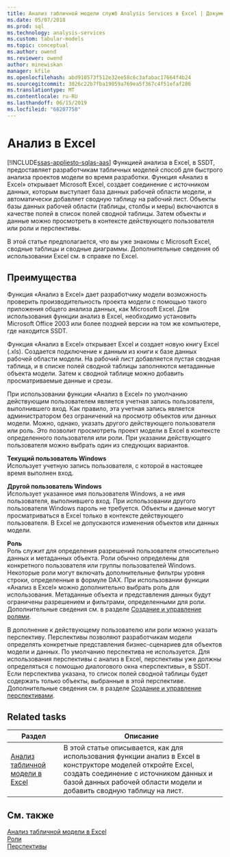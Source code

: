 ```yaml
---
title: Анализ табличной модели служб Analysis Services в Excel | Документация Майкрософт
ms.date: 05/07/2018
ms.prod: sql
ms.technology: analysis-services
ms.custom: tabular-models
ms.topic: conceptual
ms.author: owend
ms.reviewer: owend
author: minewiskan
manager: kfile
ms.openlocfilehash: abd910573f512e32ee58c6c3afabac17664f4b24
ms.sourcegitcommit: 3026c22b7fba19059a769ea5f367c4f51efaf286
ms.translationtype: MT
ms.contentlocale: ru-RU
ms.lasthandoff: 06/15/2019
ms.locfileid: "68207758"
---
```

# <a name="analyze-in-excel"></a>Анализ в Excel
[!INCLUDE[ssas-appliesto-sqlas-aas](../../includes/ssas-appliesto-sqlas-aas.md)]
  Функцией анализа в Excel, в SSDT, предоставляет разработчикам табличных моделей способ для быстрого анализа проектов модели во время разработки. Функция «Анализ в Excel» открывает Microsoft Excel, создает соединение с источником данных, которым выступает база данных рабочей области модели, и автоматически добавляет сводную таблицу на рабочий лист. Объекты базы данных рабочей области (таблицы, столбы и меры) включаются в качестве полей в список полей сводной таблицы. Затем объекты и данные можно просмотреть в контексте действующего пользователя или роли и перспективы.  
  
 В этой статье предполагается, что вы уже знакомы с Microsoft Excel, сводные таблицы и сводные диаграммы. Дополнительные сведения об использовании Excel см. в справке по Excel.  
  
##  <a name="bkmk_benefits"></a> Преимущества  
 Функция «Анализ в Excel» дает разработчику модели возможность проверить производительность проекта модели с помощью такого приложения общего анализа данных, как Microsoft Excel. Для использования функции анализ в Excel, необходимо установить Microsoft Office 2003 или более поздней версии на том же компьютере, где находится SSDT.  
  
 Функция «Анализ в Excel» открывает Excel и создает новую книгу Excel (.xls). Создается подключение к данным из книги к базе данных рабочей области модели. На рабочий лист добавляется пустая сводная таблица, и в списке полей сводной таблицы заполняются метаданные объекта модели. Затем к сводной таблице можно добавить просматриваемые данные и срезы.  
  
 При использовании функции «Анализ в Excel» по умолчанию действующим пользователем является учетная запись пользователя, выполнившего вход. Как правило, эта учетная запись является администратором без ограничений на просмотр объектов или данных модели. Можно, однако, указать другого действующего пользователя или роль. Это позволит просмотреть проект модели в Excel в контексте определенного пользователя или роли. При указании действующего пользователя можно выбрать один из следующих вариантов.  
  
 **Текущий пользователь Windows**  
 Использует учетную запись пользователя, с которой в настоящее время выполнен вход.  
  
 **Другой пользователь Windows**  
 Использует указанное имя пользователя Windows, а не имя пользователя, выполнившего вход. При использовании другого пользователя Windows пароль не требуется. Объекты и данные могут просматриваться в Excel только в контексте действующего пользователя. В Excel не допускаются изменения объектов или данных модели.  
  
 **Роль**  
 Роль служит для определения разрешений пользователя относительно данных и метаданных объекта. Роли обычно определены для конкретного пользователя или группы пользователей Windows. Некоторые роли могут включать дополнительные фильтры уровня строки, определенные в формуле DAX. При использовании функции «Анализ в Excel» можно дополнительно выбрать роль для использования. Метаданные объекта и представления данных будут ограничены разрешением и фильтрами, определенными для роли. Дополнительные сведения см. в разделе [Создание и управление ролями](../../analysis-services/tabular-models/create-and-manage-roles-ssas-tabular.md).  
  
 В дополнение к действующему пользователю или роли можно указать перспективу. Перспективы позволяют разработчикам модели определять конкретные представления бизнес-сценариев для объектов модели и данных. По умолчанию перспектива не используется. Для использования перспективы с анализ в Excel, перспективы уже должны определяться с помощью диалогового окна «перспективы», в SSDT. Если перспектива указана, то список полей сводной таблицы будет содержать только объекты, выбранные в этой перспективе. Дополнительные сведения см. в разделе [Создание и управление перспективами](../../analysis-services/tabular-models/create-and-manage-perspectives-ssas-tabular.md).  
  
##  <a name="bkmk_rt"></a> Related tasks  
  
|**Раздел**|**Описание**|  
|---------------|---------------------|  
|[Анализ табличной модели в Excel](../../analysis-services/tabular-models/analyze-a-tabular-model-in-excel-ssas-tabular.md)|В этой статье описывается, как для использования функции анализ в Excel в конструкторе моделей откройте Excel, создать соединение с источником данных и базой данных рабочей области модели и добавить сводную таблицу на лист.|  
  
## <a name="see-also"></a>См. также  
 [Анализ табличной модели в Excel](../../analysis-services/tabular-models/analyze-a-tabular-model-in-excel-ssas-tabular.md)   
 [Роли](../../analysis-services/tabular-models/roles-ssas-tabular.md)   
 [Перспективы](../../analysis-services/tabular-models/perspectives-ssas-tabular.md)  
  
  
